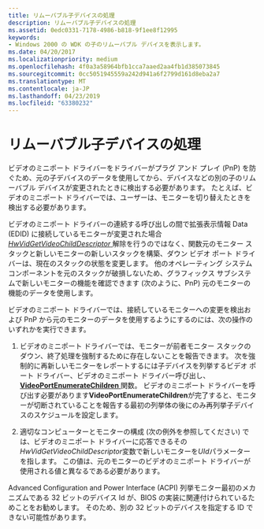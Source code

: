 ```yaml
---
title: リムーバブル子デバイスの処理
description: リムーバブル子デバイスの処理
ms.assetid: 0edc0331-7178-4986-b818-9f1ee8f12995
keywords:
- Windows 2000 の WDK の子のリムーバブル デバイスを表示します。
ms.date: 04/20/2017
ms.localizationpriority: medium
ms.openlocfilehash: 4f0a3a58964bfb1cca7aaed2aa4fb1d385073845
ms.sourcegitcommit: 0cc5051945559a242d941a6f2799d161d8eba2a7
ms.translationtype: MT
ms.contentlocale: ja-JP
ms.lasthandoff: 04/23/2019
ms.locfileid: "63380232"
---
```

# <a name="handling-removable-child-devices"></a>リムーバブル子デバイスの処理


ビデオのミニポート ドライバーをドライバーがプラグ アンド プレイ (PnP) を防ぐため、元の子デバイスのデータを使用してから、デバイスなどの別の子のリムーバブル デバイスが変更されたときに検出する必要があります。 たとえば、ビデオのミニポート ドライバーでは、ユーザーは、モニターを切り替えたときを検出する必要があります。

ビデオのミニポート ドライバーの連続する呼び出しの間で拡張表示情報 Data (EDID) に接続しているモニターが変更された場合[ *HwVidGetVideoChildDescriptor* ](https://msdn.microsoft.com/library/windows/hardware/ff567341)解除を行うのではなく、関数元のモニター スタックと新しいモニターの新しいスタックを構築、ダウン ビデオ ポート ドライバーは、現在のスタックの状態を変更します。 他のオペレーティング システム コンポーネントを元のスタックが破損しないため、グラフィックス サブシステムで新しいモニターの機能を確認できます (次のように、PnP) 元のモニターの機能のデータを使用します。

ビデオのミニポート ドライバーでは、接続しているモニターへの変更を検出および PnP から元のモニターのデータを使用するようにするのには、次の操作のいずれかを実行できます。

1.  ビデオのミニポート ドライバーでは、モニターが前者モニター スタックのダウン、終了処理を強制するために存在しないことを報告できます。 次を強制的に再新しいモニターをレポートするには子デバイスを列挙するビデオ ポート ドライバー、ビデオのミニポート ドライバー呼び出し、 [ **VideoPortEnumerateChildren** ](https://msdn.microsoft.com/library/windows/hardware/ff570297)関数。 ビデオのミニポート ドライバーを呼び出す必要があります**VideoPortEnumerateChildren**が完了すると、モニターが切断されていることを報告する最初の列挙体の後にのみ再列挙子デバイスのスケジュールを設定します。

2.  適切なコンピューターとモニターの構成 (次の例外を参照してください) では、ビデオのミニポート ドライバーに応答できるその*HwVidGetVideoChildDescriptor*変数で新しいモニターを*UId*パラメーターを指します。 この値は、元のモニターのビデオのミニポート ドライバーが使用される値と異なるである必要があります。

Advanced Configuration and Power Interface (ACPI) 列挙モニター最初のメカニズムである 32 ビットのデバイス Id が、BIOS の実装に関連付けられているためことをお勧めします。 そのため、別の 32 ビットのデバイスを指定する ID できない可能性があります。

 

 





